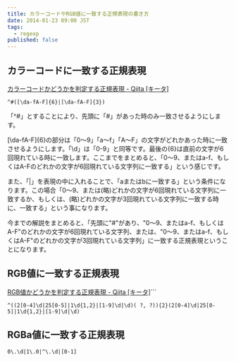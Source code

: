 ```yaml
---
title: カラーコードやRGB値に一致する正規表現の書き方
date: 2014-01-23 09:00 JST
tags:
  - regexp
published: false
---
```


## カラーコードに一致する正規表現

[カラーコードかどうかを判定する正規表現 - Qiita [キータ]](http://qiita.com/kubosho_/items/a2157ac1f022b20de92f)

```
^#([\da-fA-F]{6}|[\da-fA-F]{3})
```

「^#」とすることにより、先頭に「#」があった時のみ一致させるようにします。

[\da-fA-F]{6}の部分は「0〜9」「a〜f」「A〜F」の文字がどれかあった時に一致させるようにします。「\d」は「0-9」と同等です。最後の{6}は直前の文字が6回現れている時に一致します。ここまでをまとめると、「0〜9、またはa-f、もしくはA-Fのどれかの文字が6回現れている文字列に一致する」という感じです。

また、「|」を表現の中に入れることで、「aまたはbに一致する」という条件になります。この場合「0〜9、または(略)どれかの文字が6回現れている文字列に一致するか、もしくは、(略)どれかの文字が3回現れている文字列に一致する時に、一致する」という事になります。

今までの解説をまとめると、「先頭に"#"があり、"0〜9、またはa-f、もしくはA-F"のどれかの文字が6回現れている文字列、または、"0〜9、またはa-f、もしくはA-F"のどれかの文字が3回現れている文字列」に一致する正規表現ということになります。

## RGB値に一致する正規表現

[RGB値かどうかを判定する正規表現 - Qiita [キータ]](http://qiita.com/kubosho_/items/eb7ee54c78146eb26565)```

```
^((2[0-4]\d|25[0-5]|1\d{1,2}|[1-9]\d|\d)( ?, ?)){2}(2[0-4]\d|25[0-5]|1\d{1,2}|[1-9]\d|\d)
```

## RGBa値に一致する正規表現

```
0\.\d|1\.0|^\.\d|[0-1]
```